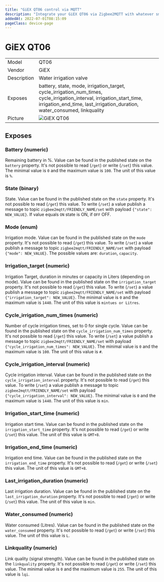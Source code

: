 ```yaml
---
title: "GiEX QT06 control via MQTT"
description: "Integrate your GiEX QT06 via Zigbee2MQTT with whatever smart home infrastructure you are using without the vendor's bridge or gateway."
addedAt: 2022-07-01T08:15:09
pageClass: device-page
---
```


<!-- !!!! -->
<!-- ATTENTION: This file is auto-generated through docgen! -->
<!-- You can only edit the "Notes"-Section between the two comment lines "Notes BEGIN" and "Notes END". -->
<!-- Do not use h1 or h2 heading within "## Notes"-Section. -->
<!-- !!!! -->

# GiEX QT06

|     |     |
|-----|-----|
| Model | QT06  |
| Vendor  | GiEX  |
| Description | Water irrigation valve |
| Exposes | battery, state, mode, irrigation_target, cycle_irrigation_num_times, cycle_irrigation_interval, irrigation_start_time, irrigation_end_time, last_irrigation_duration, water_consumed, linkquality |
| Picture | ![GiEX QT06](https://www.zigbee2mqtt.io/images/devices/QT06.jpg) |


<!-- Notes BEGIN: You can edit here. Add "## Notes" headline if not already present. -->


<!-- Notes END: Do not edit below this line -->



## Exposes

### Battery (numeric)
Remaining battery in %.
Value can be found in the published state on the `battery` property.
It's not possible to read (`/get`) or write (`/set`) this value.
The minimal value is `0` and the maximum value is `100`.
The unit of this value is `%`.

### State (binary)
State.
Value can be found in the published state on the `state` property.
It's not possible to read (`/get`) this value.
To write (`/set`) a value publish a message to topic `zigbee2mqtt/FRIENDLY_NAME/set` with payload `{"state": NEW_VALUE}`.
If value equals `ON` state is ON, if `OFF` OFF.

### Mode (enum)
Irrigation mode.
Value can be found in the published state on the `mode` property.
It's not possible to read (`/get`) this value.
To write (`/set`) a value publish a message to topic `zigbee2mqtt/FRIENDLY_NAME/set` with payload `{"mode": NEW_VALUE}`.
The possible values are: `duration`, `capacity`.

### Irrigation_target (numeric)
Irrigation Target, duration in minutes or capacity in Liters (depending on mode).
Value can be found in the published state on the `irrigation_target` property.
It's not possible to read (`/get`) this value.
To write (`/set`) a value publish a message to topic `zigbee2mqtt/FRIENDLY_NAME/set` with payload `{"irrigation_target": NEW_VALUE}`.
The minimal value is `0` and the maximum value is `1440`.
The unit of this value is `mintues or Litres`.

### Cycle_irrigation_num_times (numeric)
Number of cycle irrigation times, set to 0 for single cycle.
Value can be found in the published state on the `cycle_irrigation_num_times` property.
It's not possible to read (`/get`) this value.
To write (`/set`) a value publish a message to topic `zigbee2mqtt/FRIENDLY_NAME/set` with payload `{"cycle_irrigation_num_times": NEW_VALUE}`.
The minimal value is `0` and the maximum value is `100`.
The unit of this value is `#`.

### Cycle_irrigation_interval (numeric)
Cycle irrigation interval.
Value can be found in the published state on the `cycle_irrigation_interval` property.
It's not possible to read (`/get`) this value.
To write (`/set`) a value publish a message to topic `zigbee2mqtt/FRIENDLY_NAME/set` with payload `{"cycle_irrigation_interval": NEW_VALUE}`.
The minimal value is `0` and the maximum value is `1440`.
The unit of this value is `min`.

### Irrigation_start_time (numeric)
Irrigation start time.
Value can be found in the published state on the `irrigation_start_time` property.
It's not possible to read (`/get`) or write (`/set`) this value.
The unit of this value is `GMT+8`.

### Irrigation_end_time (numeric)
Irrigation end time.
Value can be found in the published state on the `irrigation_end_time` property.
It's not possible to read (`/get`) or write (`/set`) this value.
The unit of this value is `GMT+8`.

### Last_irrigation_duration (numeric)
Last irrigation duration.
Value can be found in the published state on the `last_irrigation_duration` property.
It's not possible to read (`/get`) or write (`/set`) this value.
The unit of this value is `min`.

### Water_consumed (numeric)
Water consumed (Litres).
Value can be found in the published state on the `water_consumed` property.
It's not possible to read (`/get`) or write (`/set`) this value.
The unit of this value is `L`.

### Linkquality (numeric)
Link quality (signal strength).
Value can be found in the published state on the `linkquality` property.
It's not possible to read (`/get`) or write (`/set`) this value.
The minimal value is `0` and the maximum value is `255`.
The unit of this value is `lqi`.

